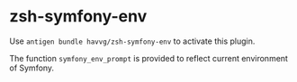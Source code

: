 # zsh-symfony-env

Use `antigen bundle havvg/zsh-symfony-env` to activate this plugin.

The function `symfony_env_prompt` is provided to reflect current environment of Symfony.
